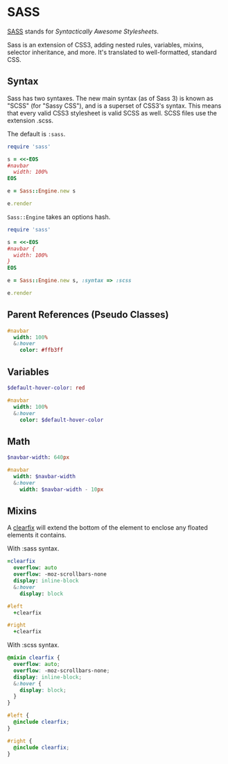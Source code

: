 # SASS

[SASS](http://sass-lang.com/) stands for *Syntactically Awesome Stylesheets*.

Sass is an extension of CSS3, adding nested rules, variables, mixins, selector inheritance, and more. It's translated to well-formatted, standard CSS.

## Syntax

Sass has two syntaxes. The new main syntax (as of Sass 3) is known as "SCSS" (for "Sassy CSS"), and is a superset of CSS3's syntax. This means that every valid CSS3 stylesheet is valid SCSS as well. SCSS files use the extension .scss.

The default is `:sass`.

```ruby
require 'sass'

s = <<-EOS
#navbar
  width: 100%
EOS

e = Sass::Engine.new s

e.render
```

`Sass::Engine` takes an options hash.

```ruby
require 'sass'

s = <<-EOS
#navbar {
  width: 100%
}
EOS

e = Sass::Engine.new s, :syntax => :scss

e.render
```

## Parent References (Pseudo Classes)

``` sass
#navbar
  width: 100%
  &:hover
    color: #ffb3ff
```

## Variables

``` sass
$default-hover-color: red

#navbar
  width: 100%
  &:hover
    color: $default-hover-color
```

## Math

``` sass
$navbar-width: 640px

#navbar
  width: $navbar-width
  &:hover
    width: $navbar-width - 10px
```

## Mixins

A [clearfix](http://www.sitepoint.com/simple-clearing-of-floats/) will extend the bottom of the element to enclose any floated elements it contains.

With :sass syntax.

``` sass
=clearfix
  overflow: auto
  overflow: -moz-scrollbars-none
  display: inline-block
  &:hover
    display: block

#left
  +clearfix

#right
  +clearfix
```

With :scss syntax.

``` scss
@mixin clearfix { 
  overflow: auto;
  overflow: -moz-scrollbars-none;
  display: inline-block;
  &:hover {
    display: block;
  }
}

#left {
  @include clearfix;
}

#right {
  @include clearfix;
}
```

